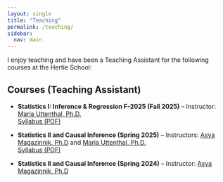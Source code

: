 ```yaml
---
layout: single
title: "Teaching"
permalink: /teaching/
sidebar:
  nav: main
---
```


I enjoy teaching and have been a Teaching Assistant for the following courses at the Hertie School: 

## Courses (Teaching Assistant)

- **Statistics I: Inference & Regression F-2025 (Fall 2025)** – Instructor: [Maria Uttenthal,  Ph.D. ](https://www.linkedin.com/in/maria-uttenthal-phd-344035a0/?originalSubdomain=de)  
  [Syllabus (PDF)](/assets/css/Syllabus_StatsI_Uttenthal_2025.pdf)

- **Statistics II and Causal Inference (Spring 2025)** – Instructors: [Asya Magazinnik,  Ph.D](https://www.asyamagazinnik.com/) and [Maria Uttenthal,  Ph.D. ](https://www.linkedin.com/in/maria-uttenthal-phd-344035a0/?originalSubdomain=de)   
  [Syllabus (PDF)](/assets/css/Syllabus_01.04.2025.pdf)

- **Statistics II and Causal Inference (Spring 2024)** – Instructor: [Asya Magazinnik,  Ph.D](https://www.asyamagazinnik.com/)  


